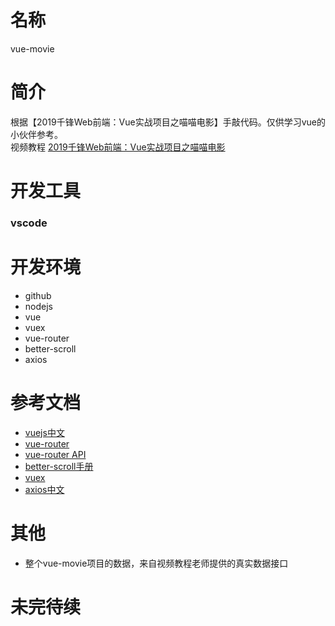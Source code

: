 # 名称 
vue-movie

# 简介
根据【2019千锋Web前端：Vue实战项目之喵喵电影】手敲代码。仅供学习vue的小伙伴参考。<br>
视频教程 [2019千锋Web前端：Vue实战项目之喵喵电影](https://www.bilibili.com/video/av47535390)

# 开发工具
### vscode

# 开发环境
- github
- nodejs
- vue
- vuex
- vue-router
- better-scroll
- axios
# 参考文档
- [vuejs中文](https://cn.vuejs.org/)
- [vue-router](https://router.vuejs.org/zh/guide/#html)
- [vue-router API](https://router.vuejs.org/zh/api/#router-link)
- [better-scroll手册](http://ustbhuangyi.github.io/better-scroll/doc/api.html)
- [vuex](https://vuex.vuejs.org/zh/)
- [axios中文](http://www.axios-js.com/zh-cn/docs/) 
# 其他
- 整个vue-movie项目的数据，来自视频教程老师提供的真实数据接口
# 未完待续
